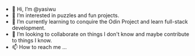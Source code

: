 - 👋 Hi, I’m @yasiwu
- 👀 I’m interested in puzzles and fun projects.
- 🌱 I’m currently learning to conquire the Odin Project and learn full-stack development.
- 💞️ I’m looking to collaborate on things I don't know and maybe contribute to things I know.
- 📫 How to reach me ...

<!---
yasiwu/yasiwu is a ✨ special ✨ repository because its `README.md` (this file) appears on your GitHub profile.
You can click the Preview link to take a look at your changes.
--->
